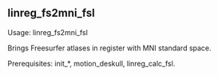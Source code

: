 linreg_fs2mni_fsl
-----------------
Usage: linreg_fs2mni_fsl

Brings Freesurfer atlases in register with MNI standard space.

Prerequisites: init_*, motion_deskull, linreg_calc_fsl.